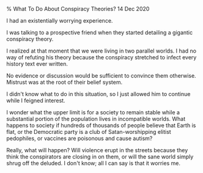 % What To Do About Conspiracy Theories?
14 Dec 2020

I had an existentially worrying experience.

I was talking to a prospective friend when they started detailing a gigantic conspiracy theory.

I realized at that moment that we were living in two parallel worlds. I had no way of refuting his theory because the conspiracy stretched to infect every history text ever written.

No evidence or discussion would be sufficient to convince them otherwise. Mistrust was at the root of their belief system.

I didn't know what to do in this situation, so I just allowed him to continue while I feigned interest.

I wonder what the upper limit is for a society to remain stable while a substantial portion of the population lives in incompatible worlds. What happens to society if hundreds of thousands of people believe that Earth is flat, or the Democratic party is a club of Satan-worshipping elitist pedophiles, or vaccines are poisonous and cause autism?

Really, what will happen? Will violence erupt in the streets because they think the conspirators are closing in on them, or will the sane world simply shrug off the deluded. I don't know; all I can say is that it worries me.
